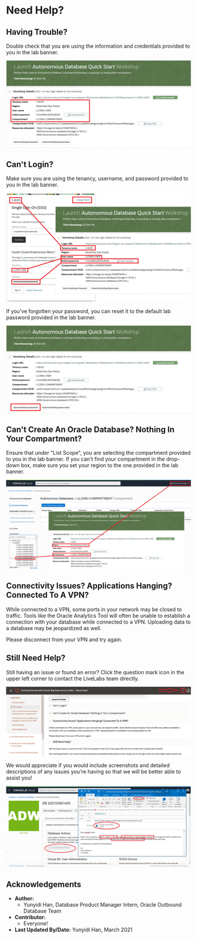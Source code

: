 # Need Help?                                  

## Having Trouble?
Double check that you are using the information and credentials provided to you in the lab banner. 

![](images/banner-info-highlight.png)


## Can't Login? 
Make sure you are using the tenancy, username, and password provided to you in the lab banner.

![](images/login-demo1.png)

If you've forgotten your password, you can reset it to the default lab password provided in the lab banner.

![](images/reset-password.png)

## Can't Create An Oracle Database? Nothing In Your Compartment?
Ensure that under "List Scope", you are selecting the compartment provided to you in the lab banner. If you can't find your compartment in the drop-down box, make sure you set your region to the one provided in the lab banner.

![](images/compartment.png)

## Connectivity Issues? Applications Hanging? Connected To A VPN?
While connected to a VPN, some ports in your network may be closed to traffic. Tools like the Oracle Analytics Tool will often be unable to establish a connection with your database while connected to a VPN. Uploading data to a database may be jeopardized as well.

Please disconnect from your VPN and try again.

## Still Need Help? 
Still having an issue or found an error?  Click the question mark icon in the upper left corner to contact the LiveLabs team directly.

![](images/help-button.png)

We would appreciate if you would include screenshots and detailed descriptions of any issues you're having so that we will be better able to assist you! 

![](images/problem-picture2.png)

## Acknowledgements

* **Author:**
    * Yunyidi Han, Database Product Manager Intern, Oracle Outbound Database Team
* **Contributor:**
    * Everyone!
* **Last Updated By/Date:** Yunyidi Han, March 2021
